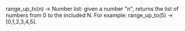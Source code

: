 range_up_to(n) -> Number list: given a number "n", returns the list of numbers from 0 to the included N. For example: range_up_to(5) -> [0,1,2,3,4,5].